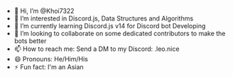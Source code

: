 - 👋 Hi, I’m @Khoi7322
- 👀 I’m interested in Discord.js, Data Structures and Algorithms
- 🌱 I’m currently learning Discord.js v14 for Discord bot Developing
- 💞️ I’m looking to collaborate on some dedicated contributors to make the bots better
- 📫 How to reach me: Send a DM to my Discord: .leo.nice
- 😄 Pronouns: He/Him/His
- ⚡ Fun fact: I'm an Asian

<!---
Khoi7322/Khoi7322 is a ✨ special ✨ repository because its `README.md` (this file) appears on your GitHub profile.
You can click the Preview link to take a look at your changes.
--->
